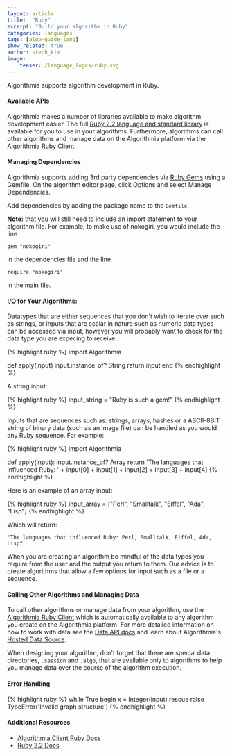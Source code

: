 ```yaml
---
layout: article
title:  "Ruby"
excerpt: "Build your algorithm in Ruby"
categories: languages
tags: [algo-guide-lang]
show_related: true
author: steph_kim
image:
    teaser: /language_logos/ruby.svg
---
```



Algorithmia supports algorithm development in Ruby.

#### Available APIs

Algorithmia makes a number of libraries available to make algorithm development easier.
The full <a href="http://ruby-doc.org/core-2.2.0/">Ruby 2.2 language and standard library</a>
is available for you to use in your algorithms. Furthermore, algorithms can call other algorithms and manage data on the Algorithmia platform
via the <a href="{{ site.baseurl }}/application-development/client-guides/ruby/">Algorithmia Ruby Client</a>.

#### Managing Dependencies

Algorithmia supports adding 3rd party dependencies via <a href="https://rubygems.org/">Ruby Gems</a> using a Gemfile. On the algorithm editor page, click Options and select Manage Dependencies.

Add dependencies by adding the package name to the `Gemfile`.

**Note:** that you will still need to include an import statement to your algorithm file. For example, to make use of nokogiri, you would include the line

`gem "nokogiri"`

in the dependencies file and the line

`require "nokogiri"`

in the main file.

#### I/O for Your Algorithms:

Datatypes that are either sequences that you don't wish to iterate over such as strings, or inputs that are scalar in nature such as numeric data types can be accessed via input, however you will probably want to check for the data type you are expecing to receive.

{% highlight ruby %}
import Algorithmia

def apply(input)
    input.instance_of? String
    return input
end
{% endhighlight %}

A string input:

{% highlight ruby %}
input_string = "Ruby is such a gem!"
{% endhighlight %}

Inputs that are sequences such as: strings, arrays, hashes or a ASCII-8BIT string of binary data (such as an image file) can be handled as you would any Ruby sequence. For example:

{% highlight ruby %}
import Algorithmia

def apply(input):
	input.instance_of? Array
    return 'The languages that influenced Ruby: ' + input[0] + input[1] + input[2] + input[3] + input[4]
{% endhighlight %}

Here is an example of an array input:

{% highlight ruby %}
input_array = ["Perl", "Smalltalk", "Eiffel", "Ada", "Lisp"]
{% endhighlight %}

Which will return:

`"The languages that influenced Ruby: Perl, Smalltalk, Eiffel, Ada, Lisp"`

When you are creating an algorithm be mindful of the data types you require from the user and the output you return to them. Our advice is to create algorithms that allow a few options for input such as a file or a sequence.

#### Calling Other Algorithms and Managing Data

To call other algorithms or manage data from your algorithm, use the <a href="{{ site.baseurl }}/application-development/client-guides/ruby/">Algorithmia Ruby Client</a> which is automatically available to any algorithm you create on the Algorithmia platform. For more detailed information on how to work with data see the [Data API docs](http://docs.algorithmia.com/) and learn about Algorithmia's [Hosted Data Source](/developers/data/).

When designing your algorithm, don't forget that there are special data directories, `.session` and `.algo`, that are available only to algorithms to help you manage data over the course of the algorithm execution.

#### Error Handling

{% highlight ruby %}
while True
	begin
		x = Integer(input)
	rescue
		raise TypeError('Invalid graph structure')
{% endhighlight %}


#### Additional Resources

* <a href="{{ site.baseurl }}/clients/ruby/">Algorithmia Client Ruby Docs <i class="fa fa-external-link"></i></a>
* <a href="http://ruby-doc.org/core-2.2.0/">Ruby 2.2 Docs</a>
